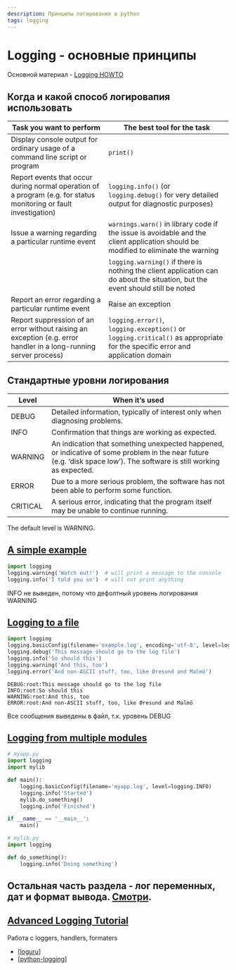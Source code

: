 ```yaml
---
description: Принципы логирования в python
tags: logging
---
```

# Logging - основные принципы

Основной материал - [Logging HOWTO](https://docs.python.org/3/howto/logging.html)

## Когда и какой способ логировапия использовать

| Task you want to perform | The best tool for the task |
|-|-|
| Display console output for ordinary usage of a command line script or program | `print()` |
| Report events that occur during normal operation of a program (e.g. for status monitoring or fault investigation) | `logging.info()` (or `logging.debug()` for very detailed output for diagnostic purposes) |
| Issue a warning regarding a particular runtime event | `warnings.warn()` in library code if the issue is avoidable and the client application should be modified to eliminate the warning |
|  | `logging.warning()` if there is nothing the client application can do about the situation, but the event should still be noted |
| Report an error regarding a particular runtime event | Raise an exception |
| Report suppression of an error without raising an exception (e.g. error handler in a long-running server process) | `logging.error()`, `logging.exception()` or `logging.critical()` as appropriate for the specific error and application domain |

## Стандартные уровни логирования

| Level | When it’s used|
|-|-|
| DEBUG | Detailed information, typically of interest only when diagnosing problems. |
| INFO | Confirmation that things are working as expected. |
| WARNING | An indication that something unexpected happened, or indicative of some problem in the near future (e.g. ‘disk space low’). The software is still working as expected. |
| ERROR | Due to a more serious problem, the software has not been able to perform some function. |
| CRITICAL | A serious error, indicating that the program itself may be unable to continue running. |

The default level is WARNING.

## [A simple example](https://docs.python.org/3/howto/logging.html#a-simple-example)

```python
import logging
logging.warning('Watch out!')  # will print a message to the console
logging.info('I told you so')  # will not print anything
```

INFO не выведен, потому что дефолтный уровень логирования WARNING

## [Logging to a file](https://docs.python.org/3/howto/logging.html#logging-to-a-file)

```python
import logging
logging.basicConfig(filename='example.log', encoding='utf-8', level=logging.DEBUG)
logging.debug('This message should go to the log file')
logging.info('So should this')
logging.warning('And this, too')
logging.error('And non-ASCII stuff, too, like Øresund and Malmö')
```

```shell
DEBUG:root:This message should go to the log file
INFO:root:So should this
WARNING:root:And this, too
ERROR:root:And non-ASCII stuff, too, like Øresund and Malmö
```

Все сообщения выведены в файл, т.к. уровень DEBUG

## [Logging from multiple modules](https://docs.python.org/3/howto/logging.html#logging-from-multiple-modules)

```python
# myapp.py
import logging
import mylib

def main():
    logging.basicConfig(filename='myapp.log', level=logging.INFO)
    logging.info('Started')
    mylib.do_something()
    logging.info('Finished')

if __name__ == '__main__':
    main()
```

```python
# mylib.py
import logging

def do_something():
    logging.info('Doing something')
```

## Остальная часть раздела - лог переменных, дат и формат вывода. [Смотри](https://docs.python.org/3/howto/logging.html#logging-variable-data).

## [Advanced Logging Tutorial](https://docs.python.org/3/howto/logging.html#advanced-logging-tutorial)

Работа с loggers, handlers, formaters

- [[loguru]]
- [[python-logging]]

[//begin]: # "Autogenerated link references for markdown compatibility"
[loguru]: loguru "Loguru"
[python-logging]: ../lists/python-logging "Python-logging"
[//end]: # "Autogenerated link references"